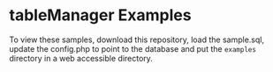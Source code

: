 # tableManager Examples

To view these samples, download this repository, load the sample.sql, update the config.php to point to the database and put the ``examples`` directory in a web accessible directory.  